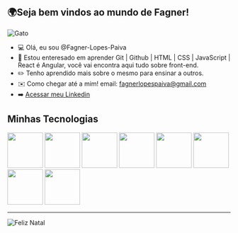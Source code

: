 ## 🌍Seja bem vindos ao mundo de Fagner!
![Gato](https://cdn.pixabay.com/animation/2023/01/31/11/00/11-00-41-940_512.gif)
- 💻 Olá, eu sou @Fagner-Lopes-Paiva
- 💬  Estou enteresado em aprender Git | Github | HTML | CSS | JavaScript | React é Angular, você vai encontra aqui tudo sobre front-end.
- ✏️ Tenho aprendido mais sobre o mesmo para ensinar a outros.
- ✉️ Como chegar até a mim! email: fagnerlopespaiva@gmail.com
- ➡️ [Acessar meu Linkedin](https://www.linkedin.com/in/fagner-lopes-08aa4b131?lipi=urn%3Ali%3Apage%3Ad_flagship3_profile_view_base_contact_details%3B7vxUQFEVSJWU7RrA%2F0FoqQ%3D%3D)

## Minhas Tecnologias
<img src="https://cdn.jsdelivr.net/gh/devicons/devicon@latest/icons/git/git-original.svg" width="80px">
<img src="https://cdn.jsdelivr.net/gh/devicons/devicon@latest/icons/github/github-original.svg" width="80px">
<img src="https://cdn.jsdelivr.net/gh/devicons/devicon@latest/icons/html5/html5-original.svg" width="80px">
<img src="https://cdn.jsdelivr.net/gh/devicons/devicon@latest/icons/css3/css3-original.svg" width="80px"/>
<img src="https://cdn.jsdelivr.net/gh/devicons/devicon@latest/icons/javascript/javascript-original.svg" width="80px"/>
<img src="https://cdn.jsdelivr.net/gh/devicons/devicon@latest/icons/react/react-original.svg" width="80px"/>
<img src="https://cdn.jsdelivr.net/gh/devicons/devicon@latest/icons/angular/angular-original.svg" width="80px"/>
<img src="https://cdn.jsdelivr.net/gh/devicons/devicon@latest/icons/bootstrap/bootstrap-original.svg" width="80px"/>

___________________

![Feliz Natal](https://cdn.pixabay.com/animation/2022/12/02/14/18/14-18-27-651_512.gif)